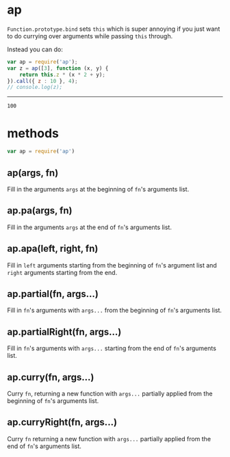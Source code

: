 ap
==

`Function.prototype.bind` sets `this` which is super annoying if you just want
to do currying over arguments while passing `this` through.

Instead you can do:

``` js
var ap = require('ap');
var z = ap([3], function (x, y) {
    return this.z * (x * 2 + y);
}).call({ z : 10 }, 4);
// console.log(z);
```

***

```
100
```

methods
=======

``` js
var ap = require('ap')
```

## ap(args, fn)

Fill in the arguments `args` at the beginning of `fn`'s arguments list.

## ap.pa(args, fn)

Fill in the arguments `args` at the end of `fn`'s arguments list.

## ap.apa(left, right, fn)

Fill in `left` arguments starting from the beginning of `fn`'s argument list and
`right` arguments starting from the end.

## ap.partial(fn, args...)

Fill in `fn`'s arguments with `args...` from the beginning of `fn`'s arguments
list.

## ap.partialRight(fn, args...)

Fill in `fn`'s arguments with `args...` starting from the end of `fn`'s
arguments list.

## ap.curry(fn, args...)

Curry `fn`, returning a new function with `args...` partially applied from the
beginning of `fn`'s arguments list.

## ap.curryRight(fn, args...)

Curry `fn` returning a new function with `args...` partially applied from the
end of `fn`'s arguments list.
